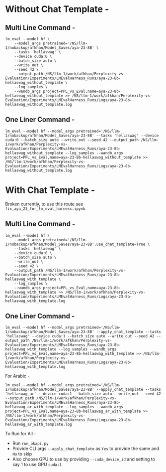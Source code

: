 # Without Chat Template - 

## Multi Line Command -

```
lm_eval --model hf \
    --model_args pretrained='/NS/llm-1/nobackup/afkhan/Model_Saves/aya-23-8B' \
    --tasks 'hellaswag' \
    --device cuda:0 \
    --batch_size auto \
    --write_out \
    --seed 42 \
    --output_path /NS/llm-1/work/afkhan/Perplexity-vs-Evaluation/Experiments/LMEvalHarness_Runs/aya-23-8b-hellaswag_without_template \
    --log_samples \
    --wandb_args project=PPL_vs_Eval,name=aya-23-8b-hellaswag_without_template >> /NS/llm-1/work/afkhan/Perplexity-vs-Evaluation/Experiments/LMEvalHarness_Runs/Logs/aya-23-8b-hellaswag_without_template.log
```

## One Liner Command - 

```
lm_eval --model hf --model_args pretrained='/NS/llm-1/nobackup/afkhan/Model_Saves/aya-23-8B' --tasks 'hellaswag' --device cuda:0 --batch_size auto --write_out --seed 42 --output_path /NS/llm-1/work/afkhan/Perplexity-vs-Evaluation/Experiments/LMEvalHarness_Runs/aya-23-8b-hellaswag_without_template --log_samples --wandb_args project=PPL_vs_Eval,name=aya-23-8b-hellaswag_without_template >> /NS/llm-1/work/afkhan/Perplexity-vs-Evaluation/Experiments/LMEvalHarness_Runs/Logs/aya-23-8b-hellaswag_without_template.log
```

# With Chat Template - 
Broken currently, to use this route see `fix_aya_23_for_lm_eval_harness.ipynb`  

## Multi Line Command -

```
lm_eval --model hf \
    --model_args pretrained='/NS/llm-1/nobackup/afkhan/Model_Saves/aya-23-8B',use_chat_template=True \
    --tasks 'hellaswag' \
    --device cuda:0 \
    --batch_size auto \
    --write_out \
    --seed 42 \
    --output_path /NS/llm-1/work/afkhan/Perplexity-vs-Evaluation/Experiments/LMEvalHarness_Runs/aya-23-8b-hellaswag_with_template \
    --log_samples \
    --wandb_args project=PPL_vs_Eval,name=aya-23-8b-hellaswag_with_template >> /NS/llm-1/work/afkhan/Perplexity-vs-Evaluation/Experiments/LMEvalHarness_Runs/Logs/aya-23-8b-hellaswag_with_template.log
```

## One Liner Command - 

```
lm_eval --model hf --model_args pretrained='/NS/llm-1/nobackup/afkhan/Model_Saves/aya-23-8B' --apply_chat_template --tasks 'hellaswag' --device cuda:1 --batch_size auto --write_out --seed 42 --output_path /NS/llm-1/work/afkhan/Perplexity-vs-Evaluation/Experiments/LMEvalHarness_Runs/aya-23-8b-hellaswag_with_template --log_samples --wandb_args project=PPL_vs_Eval,name=aya-23-8b-hellaswag_with_template >> /NS/llm-1/work/afkhan/Perplexity-vs-Evaluation/Experiments/LMEvalHarness_Runs/Logs/aya-23-8b-hellaswag_with_template.log
```

For Arabic - 

```
lm_eval --model hf --model_args pretrained='/NS/llm-1/nobackup/afkhan/Model_Saves/aya-23-8B' --apply_chat_template --tasks 'hellaswag_ar' --device cuda:1 --batch_size auto --write_out --seed 42 --output_path /NS/llm-1/work/afkhan/Perplexity-vs-Evaluation/Experiments/LMEvalHarness_Runs/aya-23-8b-hellaswag_ar_with_template --log_samples --wandb_args project=PPL_vs_Eval,name=aya-23-8b-hellaswag_ar_with_template >> /NS/llm-1/work/afkhan/Perplexity-vs-Evaluation/Experiments/LMEvalHarness_Runs/Logs/aya-23-8b-hellaswag_ar_with_template.log
```

To Run for All - 

- Run `run_okapi.py`
- Provide CLI args `--apply_chat_template` as `Yes` to provide the same and `No` to skip
- Also choose GPU to use by providing `--cuda_device_id` and setting to say 1 to use GPU `cuda:1`
